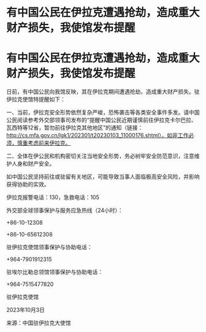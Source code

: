 # 有中国公民在伊拉克遭遇抢劫，造成重大财产损失，我使馆发布提醒

# 有中国公民在伊拉克遭遇抢劫，造成重大财产损失，我使馆发布提醒

日前，有中国公民向我馆反映，其在伊拉克期间遭遇抢劫，造成重大财产损失。驻伊拉克使馆特提醒如下：

一、当前，伊拉克安全形势依然复杂严峻，恐怖袭击等各类安全事件多发。请中国公民阅读参考外交部领事司发布的“提醒中国公民近期谨慎前往伊拉克卡尔巴拉、瓦西特等12省，暂勿前往伊拉克其他地区”的通知（链接：http://cs.mfa.gov.cn/lgk1/202301/t20230103_11000176.shtml）。如非工作必须，慎重考虑前来伊拉克。

二、全体在伊公民和机构密切关注当地安全形势，务必树牢安全防范意识，注意维护人身和财产安全。

如中国公民坚持前往或驻留有关地区，可能导致当事人面临极高安全风险，并影响获得协助的实效。

伊拉克报警电话：130，急救电话：105

外交部全球领事保护与服务应急热线（24小时）：

+86-10-12308

+86-10-65612308

驻伊拉克使馆领事保护与协助电话：

+964-7901912315

驻埃尔比勒总领馆领事保护与协助电话：

+964-7515477820

驻伊拉克使馆

2023年10月3日

来源：中国驻伊拉克大使馆

